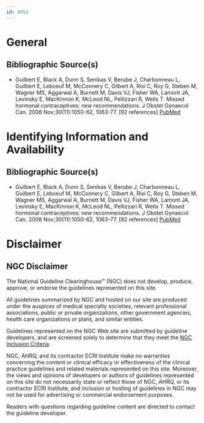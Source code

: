 ```yaml
---
id: 6952
---
```


# General

## Bibliographic Source(s)

- Guilbert E, Black A, Dunn S, Senikas V, Berube J, Charbonneau L, Guilbert E, Leboeuf M, McConnery C, Gilbert A, Risi C, Roy G, Steben M, Wagner MS, Aggarwal A, Burnett M, Davis VJ, Fisher WA, Lamont JA, Levinsky E, MacKinnon K, McLeod NL, Pellizzari R, Wells T. Missed hormonal contraceptives: new recommendations. J Obstet Gynaecol Can. 2008 Nov;30(11):1050-62, 1063-77. [92 references] [ PubMed ](http://www.ncbi.nlm.nih.gov/entrez/query.fcgi?cmd=Retrieve&db=pubmed&dopt=Abstract&list_uids=19126288)

# Identifying Information and Availability

## Bibliographic Source(s)

- Guilbert E, Black A, Dunn S, Senikas V, Berube J, Charbonneau L, Guilbert E, Leboeuf M, McConnery C, Gilbert A, Risi C, Roy G, Steben M, Wagner MS, Aggarwal A, Burnett M, Davis VJ, Fisher WA, Lamont JA, Levinsky E, MacKinnon K, McLeod NL, Pellizzari R, Wells T. Missed hormonal contraceptives: new recommendations. J Obstet Gynaecol Can. 2008 Nov;30(11):1050-62, 1063-77. [92 references] [ PubMed ](http://www.ncbi.nlm.nih.gov/entrez/query.fcgi?cmd=Retrieve&db=pubmed&dopt=Abstract&list_uids=19126288)

# Disclaimer

## NGC Disclaimer

The National Guideline Clearinghouse™ (NGC) does not develop, produce, approve, or endorse the guidelines represented on this site.

All guidelines summarized by NGC and hosted on our site are produced under the auspices of medical specialty societies, relevant professional associations, public or private organizations, other government agencies, health care organizations or plans, and similar entities.

Guidelines represented on the NGC Web site are submitted by guideline developers, and are screened solely to determine that they meet the [NGC Inclusion Criteria](/help-and-about/summaries/inclusion-criteria).

NGC, AHRQ, and its contractor ECRI Institute make no warranties concerning the content or clinical efficacy or effectiveness of the clinical practice guidelines and related materials represented on this site. Moreover, the views and opinions of developers or authors of guidelines represented on this site do not necessarily state or reflect those of NGC, AHRQ, or its contractor ECRI Institute, and inclusion or hosting of guidelines in NGC may not be used for advertising or commercial endorsement purposes.

Readers with questions regarding guideline content are directed to contact the guideline developer.


